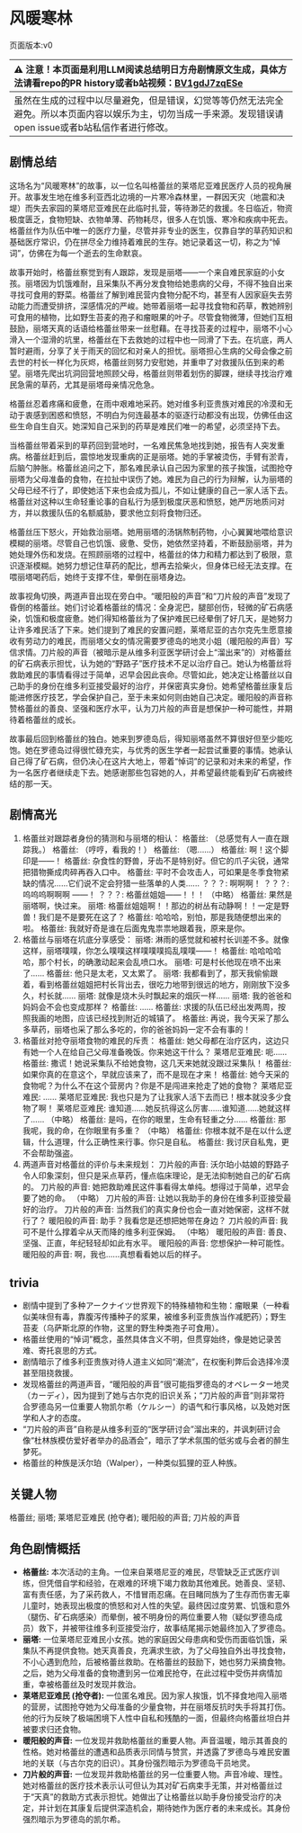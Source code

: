 # 风暖寒林
页面版本:v0
 

| :warning: 注意！本页面是利用LLM阅读总结明日方舟剧情原文生成，具体方法请看repo的PR history或者b站视频：[BV1gdJ7zqESe](https://www.bilibili.com/video/BV1gdJ7zqESe/)         |
|:----------------------------|
| 虽然在生成的过程中以尽量避免，但是错误，幻觉等等仍然无法完全避免。所以本页面内容以娱乐为主，切勿当成一手来源。发现错误请open issue或者b站私信作者进行修改。|



## 剧情总结
这场名为“风暖寒林”的故事，以一位名叫格蕾丝的莱塔尼亚难民医疗人员的视角展开。故事发生地在维多利亚西北边境的一片寒冷森林里，一群因天灾（地震和决堤）而失去家园的莱塔尼亚难民在此临时扎营，等待渺茫的救援。冬日临近，物资极度匮乏，食物短缺、衣物单薄、药物耗尽，很多人在饥饿、寒冷和疾病中死去。格蕾丝作为队伍中唯一的医疗力量，尽管并非专业的医生，仅靠自学的草药知识和基础医疗常识，仍在拼尽全力维持着难民的生存。她记录着这一切，称之为“悼词”，仿佛在为每一个逝去的生命默哀。

故事开始时，格蕾丝察觉到有人跟踪，发现是丽塔——一个来自难民家庭的小女孩。丽塔因为饥饿难耐，且采集队不再分发食物给她患病的父母，不得不独自出来寻找可食用的野菜。格蕾丝了解到难民营内食物分配不均，甚至有人因家庭失去劳动能力而遭受排挤，深感情况的严峻。她带着丽塔一起寻找食物和药草，教她辨别可食用的植物，比如野生苔麦的孢子和瘤眼果的叶子。尽管食物微薄，但她们互相鼓励，丽塔天真的话语给格蕾丝带来一丝慰藉。在寻找苔麦的过程中，丽塔不小心滑入一个湿滑的坑里，格蕾丝在下去救她的过程中也一同滑了下去。在坑底，两人暂时避雨，分享了关于雨天的回忆和对亲人的担忧。丽塔担心生病的父母会像之前去世的村长一样化为灰烬，格蕾丝则努力安慰她，并重申了对救援队伍到来的希望。丽塔先爬出坑洞回营地照顾父母，格蕾丝则带着划伤的脚踝，继续寻找治疗难民急需的草药，尤其是丽塔母亲情况危急。

格蕾丝忍着疼痛和疲惫，在雨中艰难地采药。她对维多利亚贵族对难民的冷漠和无动于衷感到困惑和愤怒，不明白为何连最基本的驱逐行动都没有出现，仿佛任由这些生命自生自灭。她深知自己采到的药草是难民们唯一的希望，必须坚持下去。

当格蕾丝带着采到的草药回到营地时，一名难民焦急地找到她，报告有人突发重病。格蕾丝赶到后，震惊地发现重病的正是丽塔。她的手掌被烫伤，手臂有淤青，后脑勺肿胀。格蕾丝追问之下，那名难民承认自己因为家里的孩子挨饿，试图抢夺丽塔为父母准备的食物，在拉扯中误伤了她。难民为自己的行为辩解，认为丽塔的父母已经不行了，即使她活下来也会成为孤儿，不如让健康的自己一家人活下去。格蕾丝对这种以生命轻重论事的自私行为感到极度厌恶和愤怒，她严厉地质问对方，并以救援队伍的名额威胁，要求他立刻将食物归还。

格蕾丝压下怒火，开始救治丽塔。她用丽塔的汤锅熬制药物，小心翼翼地喂给意识模糊的丽塔。尽管自己也饥饿、疲惫、受伤，她依然坚持着，不断鼓励丽塔，并为她处理外伤和发烧。在照顾丽塔的过程中，格蕾丝的体力和精力都达到了极限，意识逐渐模糊。她努力想记住草药的配比，想再去拾柴火，但身体已经无法支撑。在喂丽塔喝药后，她终于支撑不住，晕倒在丽塔身边。

故事视角切换，两道声音出现在旁白中。“暖阳般的声音”和“刀片般的声音”发现了昏倒的格蕾丝。她们讨论着格蕾丝的情况：全身泥巴，腿部创伤，轻微的矿石病感染，饥饿和极度疲惫。她们得知格蕾丝为了保护难民已经晕倒了好几天，是她努力让许多难民活了下来。她们提到了难民的安置问题，莱塔尼亚的古尔克先生愿意接收有劳动力的难民，而丽塔父女的情况需要罗德岛的地灵小姐（暖阳般的声音）写信求情。刀片般的声音（被暗示是从维多利亚医学研讨会上“溜出来”的）对格蕾丝的矿石病表示担忧，认为她的“野路子”医疗技术不足以治疗自己。她认为格蕾丝将救助难民的事情看得过于简单，迟早会因此丧命。尽管如此，她决定让格蕾丝以自己助手的身份在维多利亚接受最好的治疗，并保密真实身份。她希望格蕾丝康复后能进修医疗技艺，学会保护自己，至于未来如何则由她自己决定。暖阳般的声音称赞格蕾丝的善良、坚强和医疗水平，认为刀片般的声音是想保护一种可能性，并期待着格蕾丝的成长。

故事最后回到格蕾丝的独白。她来到罗德岛后，得知丽塔虽然不算很好但至少能吃饱。她在罗德岛过得很忙碌充实，与优秀的医生学者一起尝试重要的事情。她承认自己得了矿石病，但仍决心在这片大地上，带着“悼词”的记录和对未来的希望，作为一名医疗者继续走下去。她感谢那些包容她的人，并希望最终能看到矿石病被终结的那一天。
## 剧情高光
1.  格蕾丝对跟踪者身份的猜测和与丽塔的相认：
    格蕾丝: （总感觉有人一直在跟踪我。）
    格蕾丝: （哼哼，看我的！）
    格蕾丝: （嗯......）
    格蕾丝: 啊！这个脚印是——！
    格蕾丝: 杂食性的野兽，牙齿不是特别好。但它的爪子尖锐，通常把猎物撕成肉碎再吞入口中。
    格蕾丝: 平时不会攻击人，可如果是冬季食物紧缺的情况......它们说不定会狩猎一些落单的人类......
    ？？？: 啊啊啊！
    ？？？: 呜呜呜啊啊啊 ——！
    ？？？: 格蕾丝姐姐——！！！
    （中略）
    格蕾丝: 果然是丽塔啊，快过来。
    丽塔: 格蕾丝姐姐啊！！那边的树丛有动静啊！！一定是野兽！我们是不是要死在这了？
    格蕾丝: 哈哈哈，别怕，那是我随便想出来的啦。
    格蕾丝: 我就好奇是谁在后面鬼鬼祟祟地跟着我，原来是你。
2.  格蕾丝与丽塔在坑底分享感受：
    丽塔: 淋雨的感觉就和被村长训差不多。就像这样，丽塔噗噗，你怎么噗噗这样噗噗噗捣乱噗噗——！
    格蕾丝: 哈哈哈哈哈，那个村长，的确激动起来会乱喷口水。
    丽塔: 可是村长他现在喷不出来了......
    格蕾丝: 他只是太老，又太累了。
    丽塔: 我都看到了，那天我偷偷跟着，看到格蕾丝姐姐把村长背出去，很吃力地带到很远的地方，刚刚放下没多久，村长就......
    丽塔: 就像是烧木头时飘起来的烟灰一样......
    丽塔: 我的爸爸和妈妈会不会也变成那样？
    格蕾丝: ......
    格蕾丝: 求援的队伍已经出发两周，按照我画的地图，应该已经找到附近的城镇了。
    格蕾丝: 再说，我今天采了那么多草药，丽塔也采了那么多吃的，你的爸爸妈妈一定不会有事的！
3.  格蕾丝对抢夺丽塔食物的难民的斥责：
    格蕾丝: 她父母都在治疗区内，这边只有她一个人在给自己父母准备晚饭。你来她这干什么？
    莱塔尼亚难民: 呃......
    格蕾丝: 撒谎！她说采集队不给她食物，这几天来她就没跟过采集队！
    格蕾丝: 如果你真的在意这个，早就应该来了，而不是现在才来！
    格蕾丝: 她今天采的食物呢？为什么不在这个营房内？你是不是闯进来抢走了她的食物？
    莱塔尼亚难民: ......
    莱塔尼亚难民: 我也只是为了让我家人活下去而已！根本就没多少食物了啊！
    莱塔尼亚难民: 谁知道......她反抗得这么厉害......谁知道......她就这样了......
    （中略）
    格蕾丝: 是吗，在你的眼里，生命有轻重之分......
    格蕾丝: 那我呢，我的命，在你眼里有多重？
    （中略）
    格蕾丝: 你根本就不是在以什么逻辑，什么道理，什么正确性来行事。你只是自私。
    格蕾丝: 我讨厌自私鬼，更不会帮助强盗。
4.  两道声音对格蕾丝的评价与未来规划：
    刀片般的声音: 沃尔珀小姑娘的野路子令人印象深刻，但只是采点草药，懂点临床理论，是无法抑制她自己的矿石病的。
    刀片般的声音: 她把救助难民这件事看得太单纯。想得过于简单，迟早会要了她的命。
    （中略）
    刀片般的声音: 让她以我助手的身份在维多利亚接受最好的治疗。
    刀片般的声音: 当然我们的真实身份也会一直对她保密，这样不就行了？
    暖阳般的声音: 助手？我看您是还想把她带在身边？
    刀片般的声音: 我可不是什么撑着伞从天而降的维多利亚保姆。
    （中略）
    暖阳般的声音: 善良、坚强、正直，年纪轻轻却如此有水平。
    暖阳般的声音: 您想保护一种可能性。
    暖阳般的声音: 啊，我也......真想看看她以后的样子。
## trivia
*   剧情中提到了多种アークナイツ世界观下的特殊植物和生物：瘤眼果（一种看似美味但有毒，靠腹泻传播种子的浆果，被维多利亚贵族当作减肥药）；野生苔麦（乌萨斯北原的作物，这里的野生种类孢子可食用）。
*   格蕾丝使用的“悼词”概念，虽然具体含义不明，但贯穿始终，像是她记录苦难、寄托哀思的方式。
*   剧情暗示了维多利亚贵族对待人道主义如同“潮流”，在权衡利弊后会选择冷漠甚至阻挠救援。
*   发现格蕾丝的两道声音，“暖阳般的声音”很可能指罗德岛的オペレーター地灵（カーディ），因为提到了她与古尔克的旧识关系；“刀片般的声音”则非常符合罗德岛另一位重要人物凯尔希（ケルシー）的语气和行事风格，以及她对医学和人才的态度。
*   “刀片般的声音”自称是从维多利亚的“医学研讨会”溜出来的，并讽刺研讨会像“杜林族模仿爱好者举办的品酒会”，暗示了学术氛围的低劣或与会者的醉生梦死。
*   格蕾丝的种族是沃尔珀（Walper），一种类似狐狸的亚人种族。
## 关键人物
格蕾丝; 丽塔; 莱塔尼亚难民 (抢夺者); 暖阳般的声音; 刀片般的声音
## 角色剧情概括
-   **格蕾丝:** 本次活动的主角。一位来自莱塔尼亚的难民，尽管缺乏正式医疗训练，但凭借自学和经验，在艰难的环境下竭力救助其他难民。她善良、坚韧、富有责任感，为了采药救人，不惜冒雨忍痛。在目睹同族为了生存而伤害无辜儿童时，她表现出极度的愤怒和对人性的失望。最终因过度劳累、饥饿和意外（腿伤、矿石病感染）而晕倒，被不明身份的两位重要人物（疑似罗德岛成员）救下，并被带往维多利亚接受治疗，故事结尾揭示她最终加入了罗德岛。
-   **丽塔:** 一位莱塔尼亚难民小女孩。她的家庭因父母患病和受伤而面临饥饿，采集队不再提供食物。她天真善良，充满求生欲，为了父母独自外出寻找食物，不小心遇到危险，后被格蕾丝救助。在格蕾丝的鼓励下，她也努力采摘食物。之后，她为父母准备的食物遭到另一位难民抢夺，在此过程中受伤并病情加重，幸被格蕾丝及时发现并救治。
-   **莱塔尼亚难民 (抢夺者):** 一位匿名难民。因为家人挨饿，饥不择食地闯入丽塔的营房，试图抢夺她为父母准备的少量食物，并在丽塔反抗时失手将其打伤。他的行为反映了极端困境下人性中自私和残酷的一面，但最终向格蕾丝坦白并被要求归还食物。
-   **暖阳般的声音:** 一位发现并救助格蕾丝的重要人物。声音温暖，暗示其善良的性格。她对格蕾丝的遭遇和品质表示同情与赞赏，并透露了罗德岛与难民安置地的关联（与古尔克的旧识）。其身份强烈暗示为罗德岛干员地灵。
-   **刀片般的声音:** 一位发现并救助格蕾丝的另一位重要人物。声音冷峻、理性。她对格蕾丝的医疗技术表示认可但认为其对矿石病束手无策，并对格蕾丝过于“天真”的救助方式表示担忧。她做出了让格蕾丝以助手身份接受治疗的决定，并计划在其康复后提供深造机会，期待她作为医疗者的未来成长。其身份强烈暗示为罗德岛的凯尔希。